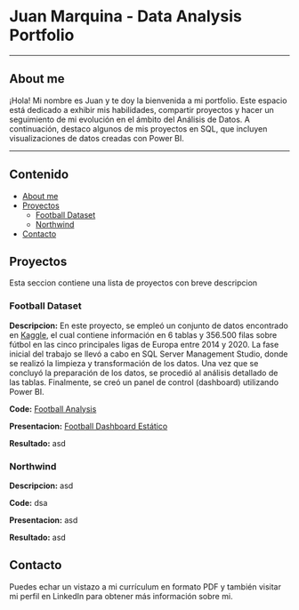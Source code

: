 # Juan Marquina - Data Analysis Portfolio 
---
## About me 
¡Hola! Mi nombre es Juan y te doy la bienvenida a mi portfolio. Este espacio está dedicado a exhibir mis habilidades, compartir proyectos y hacer un seguimiento de mi evolución en el ámbito del Análisis de Datos. A continuación, destaco algunos de mis proyectos en SQL, que incluyen visualizaciones de datos creadas con Power BI.

---

## Contenido
- [About me](#About-me)
- [Proyectos](#Proyectos)
    + [Football Dataset](#Football-Dataset)
    + [Northwind](#Northwind)
- [Contacto](#Contacto)

## Proyectos
Esta seccion contiene una lista de proyectos con breve descripcion

### Football Dataset

**Descripcion:** En este proyecto, se empleó un conjunto de datos encontrado en [Kaggle](https://www.kaggle.com/datasets/technika148/football-database/data), el cual contiene información en 6 tablas y 356.500 filas sobre fútbol en las cinco principales ligas de Europa entre 2014 y 2020. La fase inicial del trabajo se llevó a cabo en SQL Server Management Studio, donde se realizó la limpieza y transformación de los datos. Una vez que se concluyó la preparación de los datos, se procedió al análisis detallado de las tablas. Finalmente, se creó un panel de control (dashboard) utilizando Power BI.

**Code:** [Football Analysis](https://github.com/juanmarquina1/Football-Database/blob/main/Football%20Analysis.sql)

**Presentacion:** [Football Dashboard Estático](https://github.com/juanmarquina1/Football-Database/blob/main/Football%20Dashboard%20Estatico.pdf)

**Resultado:** asd

### Northwind 

**Descripcion:** asd 

**Code:** dsa

**Presentacion:** asd

**Resultado:** asd

## Contacto

Puedes echar un vistazo a mi currículum en formato PDF y también visitar mi perfil en LinkedIn para obtener más información sobre mi.
